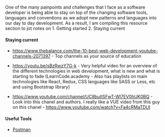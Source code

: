 One of the many painpoints and challenges that I face as a software developer is being able to stay on top of the changing software tools, languages and conventions as we adopt new patterns and languages into our day to day development. As a result, I am compiling this resource section to jot notes on 1. Getting started 2. Staying current

#### Staying current
* https://www.thebalance.com/the-10-best-web-development-youtube-channels-2071397 - Top channels as your source of education

* https://youtu.be/sBzRwzY7G-k - Very helpful video for an overview of the different technologies in web development, what is new and what is starting to fade (LearnCode.academy - Also has playlists on main technologies like React, Redux, CSS languages like SASS or Less, etc and using Bootstrap library)

* https://www.youtube.com/channel/UC8butISFwT-Wl7EV0hUK0BQ - Look into this chanel and authors. I really like a VUE video from this guy on this chanel - https://www.youtube.com/watch?v=Fa4cRMaTDUI

#### Useful Tools 
* [Postman](https://www.getpostman.com/)
